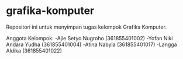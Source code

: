 # grafika-komputer
Repositori ini untuk menyimpan tugas kelompok Grafika Komputer.

Anggota Kelompok:
-Ajie Setyo Nugroho         (361855401002)
-Yofan Niki Andara Yudha    (361855401004)
-Atina Nabyla               (361855401017)
-Langga Aldika              (361855401022)
